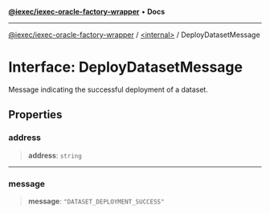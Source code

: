 [**@iexec/iexec-oracle-factory-wrapper**](../../README.md) • **Docs**

***

[@iexec/iexec-oracle-factory-wrapper](../../globals.md) / [\<internal\>](../README.md) / DeployDatasetMessage

# Interface: DeployDatasetMessage

Message indicating the successful deployment of a dataset.

## Properties

### address

> **address**: `string`

***

### message

> **message**: `"DATASET_DEPLOYMENT_SUCCESS"`
